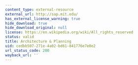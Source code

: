 ```yaml
---
content_type: external-resource
external_url: http://sap.mit.edu/
has_external_license_warning: true
hide_download: true
hide_download_original: null
license: https://en.wikipedia.org/wiki/All_rights_reserved
status: valid
title: Architecture & Planning
uid: cedbb507-271e-4a02-bd61-841776e7e0e2
url_status_code: 200
wayback_url: ''
---
```

